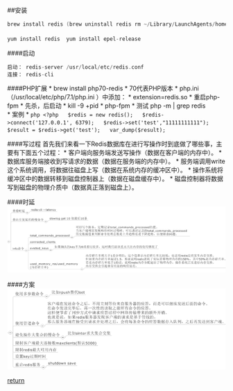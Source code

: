 ##安装
```C 
brew install redis (brew uninstall redis rm ~/Library/LaunchAgents/homebrew.mxcl.redis.plist  )

yum install redis  yum install epel-release
```
####启动
```C
启动： redis-server /usr/local/etc/redis.conf
连接： redis-cli
```
####PHP扩展
    * brew install php70-redis
        * 70代表PHP版本
    * php.ini（/usr/local/etc/php/7.1/php.ini ）中添加：
        * extension=redis.so
    * 重启php-fpm
        * 先杀，后启动
            * kill -9 +pid
            * php-fpm
        * 测试 php -m | grep redis    
    * 案例
        * ```php
        <?php  
        $redis = new redis();  
        $redis->connect('127.0.0.1', 6379);  
        $redis->set('test',"11111111111");  
        $result = $redis->get('test');  
        var_dump($result);  
        ``` 

####写过程
首先我们来看一下Redis数据库在进行写操作时到底做了哪些事，主要有下面五个过程： 
    * 客户端向服务端发送写操作（数据在客户端的内存中）。
    * 数据库服务端接收到写请求的数据（数据在服务端的内存中）。
    * 服务端调用write这个系统调用，将数据往磁盘上写（数据在系统内存的缓冲区中）。
    * 操作系统将缓冲区中的数据转移到磁盘控制器上（数据在磁盘缓存中）。
    * 磁盘控制器将数据写到磁盘的物理介质中（数据真正落到磁盘上）。
 
####时延
![](/assets/3058512795-56763f622894f_articlex.png)

####方案
![](/assets/2939844570-567640281dcc5_articlex.png)


[return](README.md)